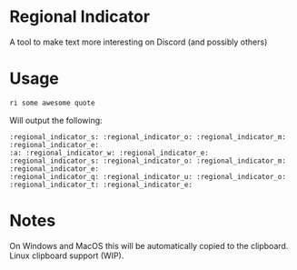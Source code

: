 # Regional Indicator

A tool to make text more interesting on Discord (and possibly others)

# Usage

```bash
ri some awesome quote
```

Will output the following:

```
:regional_indicator_s: :regional_indicator_o: :regional_indicator_m: :regional_indicator_e:
:a: :regional_indicator_w: :regional_indicator_e: :regional_indicator_s: :regional_indicator_o: :regional_indicator_m: :regional_indicator_e:
:regional_indicator_q: :regional_indicator_u: :regional_indicator_o: :regional_indicator_t: :regional_indicator_e:
```

# Notes

On Windows and MacOS this will be automatically copied to the clipboard. Linux clipboard support (WIP).

